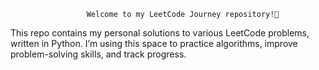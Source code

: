                      Welcome to my LeetCode Journey repository!🚀

This repo contains my personal solutions to various LeetCode problems, written in Python.
I’m using this space to practice algorithms, improve problem-solving skills, and track progress.


